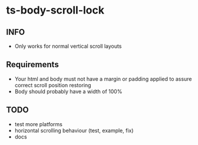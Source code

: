 # ts-body-scroll-lock

## INFO
- Only works for normal vertical scroll layouts

## Requirements
- Your html and body must not have a margin or padding applied to assure correct scroll position restoring
- Body should probably have a width of 100%

## TODO
- test more platforms
- horizontal scrolling behaviour (test, example, fix)
- docs
